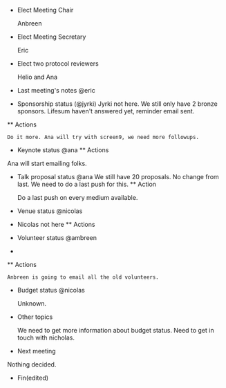 * Elect Meeting Chair
 
  Anbreen
* Elect Meeting Secretary
 
  Eric
* Elect two protocol reviewers
 
  Helio and Ana
* Last meeting's notes @eric

* Sponsorship status (@jyrki)
  Jyrki not here. We still only have 2 bronze sponsors. Lifesum haven't answered yet, reminder email sent.
  
** Actions

	Do it more. Ana will try with screen9, we need more followups.
* Keynote status @ana
** Actions

Ana will start emailing folks.

* Talk proposal status @ana
  We still have 20 proposals. No change from last. We need to do a last push for this.
** Action

	Do a last push on every medium available.
* Venue status @nicolas
* 
  Nicolas not here
** Actions

* Volunteer status @ambreen  
* 
** Actions

	Anbreen is going to email all the old volunteers.
* Budget status @nicolas

  Unknown.
* Other topics

  We need to get more information about budget status. Need to get in touch with nicholas.
  
* Next meeting

Nothing decided.
* Fin(edited)
